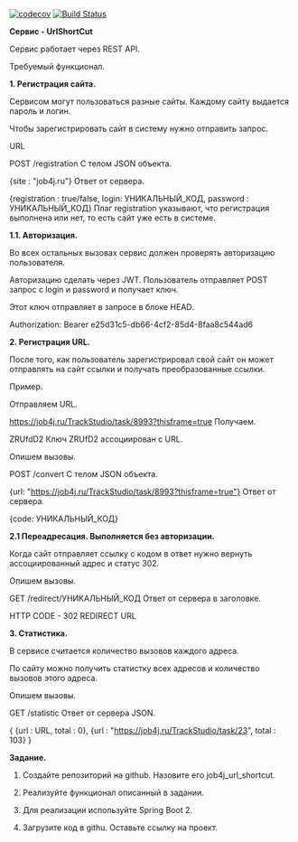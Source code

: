 [![codecov](https://codecov.io/gh/alex-skorikov/job4j_url_shortcut/branch/master/graph/badge.svg)](https://codecov.io/gh/alex-skorikov/job4j_url_shortcut)
[![Build Status](https://travis-ci.org/alex-skorikov/job4j_url_shortcut.svg?branch=master)](https://travis-ci.org/alex-skorikov/job4j_url_shortcut)



**Сервис - UrlShortCut**

Сервис работает через REST API. 

Требуемый функционал.

**1. Регистрация сайта.** 

Сервисом могут пользоваться разные сайты. Каждому сайту выдается пароль и логин.

Чтобы зарегистрировать сайт в систему нужно отправить запрос.

URL

POST /registration
C телом JSON объекта.

{site : "job4j.ru"}
Ответ от сервера.

{registration : true/false, login: УНИКАЛЬНЫЙ_КОД, password : УНИКАЛЬНЫЙ_КОД}
Плаг registration указывают, что регистрация выполнена или нет, то есть сайт уже есть в системе.

**1.1. Авторизация.**

Во всех остальных вызовах сервис должен проверять авторизацию пользователя.

Авторизацию сделать через JWT. Пользователь отправляет POST запрос с login и password и получает ключ.

Этот ключ отправляет в запросе в блоке HEAD.

Authorization: Bearer e25d31c5-db66-4cf2-85d4-8faa8c544ad6
 

**2. Регистрация URL.**

Поcле того, как пользователь зарегистрировал свой сайт он может отправлять на сайт ссылки и получать 
преобразованные ссылки.

Пример. 

Отправляем URL.

https://job4j.ru/TrackStudio/task/8993?thisframe=true
Получаем.

ZRUfdD2
Ключ ZRUfD2 ассоциирован с URL.

Опишем вызовы.

POST /convert
C телом JSON объекта.

{url: "https://job4j.ru/TrackStudio/task/8993?thisframe=true"}
Ответ от сервера.

{code: УНИКАЛЬНЫЙ_КОД}

**2.1 Переадресация. Выполняется без авторизации.** 

Когда сайт отправляет ссылку с кодом в ответ нужно вернуть ассоциированный адрес и статус 302.

Опишем вызовы.

GET /redirect/УНИКАЛЬНЫЙ_КОД
Ответ от сервера в заголовке.

HTTP CODE - 302 REDIRECT URL

**3. Статистика.**

В сервисе считается количество вызовов каждого адреса.

По сайту можно получить статистку всех адресов и количество вызовов этого адреса.

Опишем вызовы.

GET /statistic
Ответ от сервера JSON.

{
    {url : URL, total : 0},
    {url : "https://job4j.ru/TrackStudio/task/23", total : 103}
}
 

**Задание.**

1. Создайте репозиторий на github. Назовите его job4j_url_shortcut.

2. Реализуйте функционал описанный в задании. 

3. Для реализации используйте Spring Boot 2.

4. Загрузите код в githu. Оставьте ссылку на проект.
